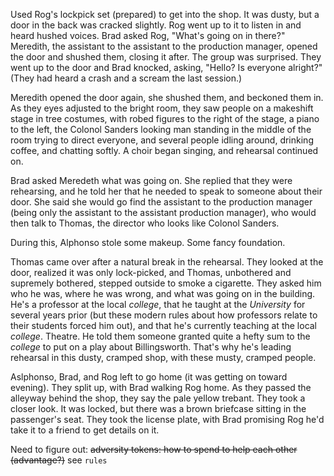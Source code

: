 Used Rog's lockpick set (prepared) to get into the shop. It was dusty, but a door in the back was cracked slightly. Rog went up to it to listen in and heard hushed voices. Brad asked Rog, "What's going on in there?" Meredith, the assistant to the assistant to the production manager, opened the door and shushed them, closing it after. The group was surprised. They went up to the door and Brad knocked, asking, "Hello? Is everyone alright?" (They had heard a crash and a scream the last session.)

Meredith opened the door again, she shushed them, and beckoned them in. As they eyes adjusted to the bright room, they saw people on a makeshift stage in tree costumes, with robed figures to the right of the stage, a piano to the left, the Colonol Sanders looking man standing in the middle of the room trying to direct everyone, and several people idling around, drinking coffee, and chatting softly. A choir began singing, and rehearsal continued on.

Brad asked Meredeth what was going on. She replied that they were rehearsing, and he told her that he needed to speak to someone about their door. She said she would go find the assistant to the production manager (being only the assistant to the assistant production manager), who would then talk to Thomas, the director who looks like Colonol Sanders.

During this, Alphonso stole some makeup. Some fancy foundation.

Thomas came over after a natural break in the rehearsal. They looked at the door, realized it was only lock-picked, and Thomas, unbothered and supremely bothered, stepped outside to smoke a cigarette. They asked him who he was, where he was wrong, and what was going on in the building. He's a professor at the local _college_, that he taught at the _University_ for several years prior (but these modern rules about how professors relate to their students forced him out), and that he's currently teaching at the local _college_. Theatre. He told them someone granted quite a hefty sum to the _college_ to put on a play about Billingsworth. That's why he's leading rehearsal in this dusty, cramped shop, with these musty, cramped people.

Aslphonso, Brad, and Rog left to go home (it was getting on toward evening). They split up, with Brad walking Rog home. As they passed the alleyway behind the shop, they say the pale yellow trebant. They took a closer look. It was locked, but there was a brown briefcase sitting in the passenger's seat. They took the license plate, with Brad promising Rog he'd take it to a friend to get details on it.

Need to figure out:
~~adversity tokens: how to spend to help each other (advantage?)~~ see `rules`

